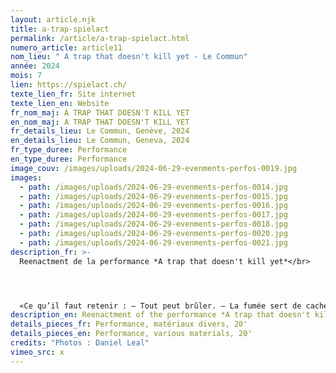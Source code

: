 ```yaml
---
layout: article.njk
title: a-trap-spielact
permalink: /article/a-trap-spielact.html
numero_article: article11
nom_lieu: " A trap that doesn't kill yet - Le Commun"
année: 2024
mois: 7
lien: https://spielact.ch/
texte_lien_fr: Site internet
texte_lien_en: Website
fr_nom_maj: A TRAP THAT DOESN'T KILL YET
en_nom_maj: A TRAP THAT DOESN'T KILL YET
fr_details_lieu: Le Commun, Genève, 2024
en_details_lieu: Le Commun, Geneva, 2024
fr_type_duree: Performance
en_type_duree: Performance
image_couv: /images/uploads/2024-06-29-evenments-perfos-0019.jpg
images:
  - path: /images/uploads/2024-06-29-evenments-perfos-0014.jpg
  - path: /images/uploads/2024-06-29-evenments-perfos-0015.jpg
  - path: /images/uploads/2024-06-29-evenments-perfos-0016.jpg
  - path: /images/uploads/2024-06-29-evenments-perfos-0017.jpg
  - path: /images/uploads/2024-06-29-evenments-perfos-0018.jpg
  - path: /images/uploads/2024-06-29-evenments-perfos-0020.jpg
  - path: /images/uploads/2024-06-29-evenments-perfos-0021.jpg
description_fr: >-
  Reenactment de la performance *A trap that doesn't kill yet*</br> 




  «Ce qu’il faut retenir : – Tout peut brûler. – La fumée sert de cache-cache aux gangsters qui politisent mal. – Mais la fête a toujours un fin. – Le soleil cligne un œil. J’ai envie de chialer. – Une mélancolie de l’herbe qu’on veut toujours plus verte dans le champs des impossibles. – Tout peut brûler. – Un piège qui ne tue toujours pas, qui paralysie, un cerveau en pâte à modeler. – Il y aura un texte, des artifices, une envie d’être aimé comme tout le monde, des fêlures imperceptibles, une longue mèche, un *boring suit* et des choix définis la veille. – Tout va brûler (pour de faux).»
description_en: Reenactment of the performance *A trap that doesn't kill yet*
details_pieces_fr: Performance, matériaux divers, 20'
details_pieces_en: Performance, various materials, 20'
credits: "Photos : Daniel Leal"
vimeo_src: x
---
```

